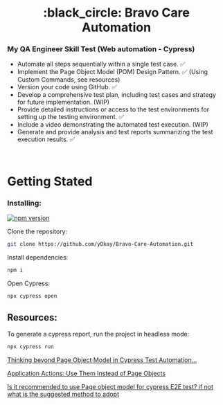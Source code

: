 <a name="top"></a>

<h1 align="center">
:black_circle: Bravo Care Automation

<br/>

### My QA Engineer Skill Test (Web automation - Cypress)

- Automate all steps sequentially within a single test case. ✅
- Implement the Page Object Model (POM) Design Pattern. ✅ (Using Custom Commands, see resources)
- Version your code using GitHub. ✅
- Develop a comprehensive test plan, including test cases and strategy for future implementation. (WIP)
- Provide detailed instructions or access to the test environments for setting up the testing environment. ✅
- Include a video demonstrating the automated test execution. (WIP)
- Generate and provide analysis and test reports summarizing the test execution results. ✅

<br/>

# Getting Stated

### Installing:

[![npm version](https://badge.fury.io/js/cypress.svg)](https://badge.fury.io/js/cypress)

Clone the repository:

```bash
git clone https://github.com/yDkay/Bravo-Care-Automation.git
```

Install dependencies:

```bash
npm i
```

Open Cypress:

```bash
npx cypress open
```

## Resources:

To generate a cypress report, run the project in headless mode:

```bash
npx cypress run
```

[Thinking beyond Page Object Model in Cypress Test Automation...](https://www.linkedin.com/pulse/thinking-beyond-page-object-model-cypress-test-prashant-bellad/)

[Application Actions: Use Them Instead of Page Objects](https://www.cypress.io/blog/2019/01/03/stop-using-page-objects-and-start-using-app-actions)

[Is it recommended to use Page object model for cypress E2E test? if not what is the suggested method to adopt](https://sqa.stackexchange.com/questions/51658/is-it-recommended-to-use-page-object-model-for-cypress-e2e-test-if-not-what-is#:~:text=In%20Cypress%2C%20it%20is%20not,expressive%20syntax%20for%20writing%20tests.)
